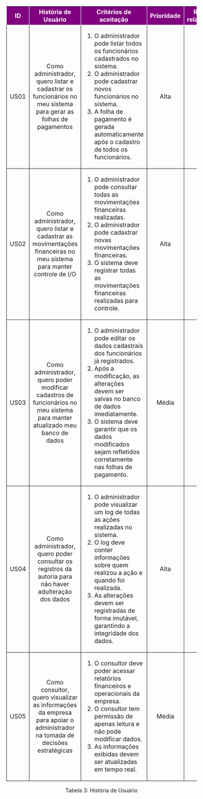 <table>
    <thead>
        <tr style="background-color: purple; color: white">
            <th style="border-style:solid;border-width:1px;text-align:center">ID</th>
            <th style="border-style:solid;border-width:1px;text-align:center">História de Usuário</th>
            <th style="border-style:solid;border-width:1px;text-align:center">Critérios de aceitação</th>
            <th style="border-style:solid;border-width:1px;text-align:center">Prioridade</th>
            <th style="border-style:solid;border-width:1px;text-align:center">RF/RNF relacionado</th>
            <th style="border-style:solid;border-width:1px;text-align:center">Story&nbsp;Points</th>
        </tr>
    </thead>
    <tbody>
        <tr>
            <span id="ustory-01"></span>
            <td style="border-style:solid;border-width:1px;text-align:center;vertical-align:middle">US01</td>
            <td style="border-style:solid;border-width:1px;text-align:center;vertical-align:middle">
                Como administrador, quero listar e cadastrar os funcionários no meu sistema para gerar as folhas de pagamentos
            </td>
            <td style="border-style:solid;border-width:1px;text-align:left;vertical-align:middle">
                <ol>
                    <li>O administrador pode listar todos os funcionários cadastrados no sistema.</li>
                    <li>O administrador pode cadastrar novos funcionários no sistema.</li>
                    <li>A folha de pagamento é gerada automaticamente após o cadastro de todos os funcionários.</li>
                </ol>
            </td>
            <td style="border-style:solid;border-width:1px;text-align:center;vertical-align:middle">Alta</td>
            <td style="border-style:solid;border-width:1px;text-align:center;vertical-align:middle">RF03</td>
            <td style="border-style:solid;border-width:1px;text-align:center;vertical-align:middle">5</td>
        </tr>
        <tr>
            <span id="ustory-02"></span>
            <td style="border-style:solid;border-width:1px;text-align:center;vertical-align:middle">US02</td>
            <td style="border-style:solid;border-width:1px;text-align:center;vertical-align:middle">
                Como administrador, quero listar e cadastrar as movimentações financeiras no meu sistema para manter controle de I/O
            </td>
            <td style="border-style:solid;border-width:1px;text-align:left;vertical-align:middle">
                <ol>
                    <li>O administrador pode consultar todas as movimentações financeiras realizadas.</li>
                    <li>O administrador pode cadastrar novas movimentações financeiras.</li>
                    <li>O sistema deve registrar todas as movimentações financeiras realizadas para controle.</li>
                </ol>
            </td>
            <td style="border-style:solid;border-width:1px;text-align:center;vertical-align:middle">Alta</td>
            <td style="border-style:solid;border-width:1px;text-align:center;vertical-align:middle">RF04</td>
            <td style="border-style:solid;border-width:1px;text-align:center;vertical-align:middle">5</td>
        </tr>
        <tr>
            <span id="ustory-03"></span>
            <td style="border-style:solid;border-width:1px;text-align:center;vertical-align:middle">US03</td>
            <td style="border-style:solid;border-width:1px;text-align:center;vertical-align:middle">
                Como administrador, quero poder modificar cadastros de funcionários no meu sistema para manter atualizado meu banco de dados
            </td>
            <td style="border-style:solid;border-width:1px;text-align:left;vertical-align:middle">
                <ol>
                    <li>O administrador pode editar os dados cadastrais dos funcionários já registrados.</li>
                    <li>Após a modificação, as alterações devem ser salvas no banco de dados imediatamente.</li>
                    <li>O sistema deve garantir que os dados modificados sejam refletidos corretamente nas folhas de pagamento.</li>
                </ol>
            </td>
            <td style="border-style:solid;border-width:1px;text-align:center;vertical-align:middle">Média</td>
            <td style="border-style:solid;border-width:1px;text-align:center;vertical-align:middle">RF02</td>
            <td style="border-style:solid;border-width:1px;text-align:center;vertical-align:middle">8</td>
        </tr>
        <tr>
            <span id="ustory-04"></span>
            <td style="border-style:solid;border-width:1px;text-align:center;vertical-align:middle">US04</td>
            <td style="border-style:solid;border-width:1px;text-align:center;vertical-align:middle">
                Como administrador, quero poder consultar os registros da autoria para não haver adulteração dos dados
            </td>
            <td style="border-style:solid;border-width:1px;text-align:left;vertical-align:middle">
                <ol>
                    <li>O administrador pode visualizar um log de todas as ações realizadas no sistema.</li>
                    <li>O log deve conter informações sobre quem realizou a ação e quando foi realizada.</li>
                    <li>As alterações devem ser registradas de forma imutável, garantindo a integridade dos dados.</li>
                </ol>
            </td>
            <td style="border-style:solid;border-width:1px;text-align:center;vertical-align:middle">Alta</td>
            <td style="border-style:solid;border-width:1px;text-align:center;vertical-align:middle">RF01</td>
            <td style="border-style:solid;border-width:1px;text-align:center;vertical-align:middle">3</td>
        </tr>
        <tr>
            <span id="ustory-05"></span>
            <td style="border-style:solid;border-width:1px;text-align:center;vertical-align:middle">US05</td>
            <td style="border-style:solid;border-width:1px;text-align:center;vertical-align:middle">
                Como consultor, quero visualizar as informações da empresa para apoiar o administrador na tomada de decisões estratégicas
            </td>
            <td style="border-style:solid;border-width:1px;text-align:left;vertical-align:middle">
                <ol>
                    <li>O consultor deve poder acessar relatórios financeiros e operacionais da empresa.</li>
                    <li>O consultor tem permissão de apenas leitura e não pode modificar dados.</li>
                    <li>As informações exibidas devem ser atualizadas em tempo real.</li>
                </ol>
            </td>
            <td style="border-style:solid;border-width:1px;text-align:center;vertical-align:middle">Média</td>
            <td style="border-style:solid;border-width:1px;text-align:center;vertical-align:middle">RF05</td>
            <td style="border-style:solid;border-width:1px;text-align:center;vertical-align:middle">2</td>
        </tr>
    </tbody>
</table>

<div style="text-align:center">
    <p>Tabela&nbsp;3: História de Usuário</p>
</div>
